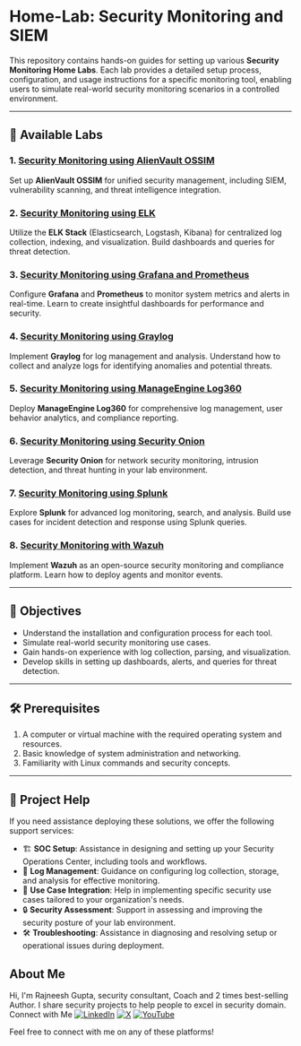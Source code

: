 # Home-Lab: Security Monitoring and SIEM 

This repository contains hands-on guides for setting up various **Security Monitoring Home Labs**. Each lab provides a detailed setup process, configuration, and usage instructions for a specific monitoring tool, enabling users to simulate real-world security monitoring scenarios in a controlled environment.

---

## 📂 Available Labs

### 1. [Security Monitoring using AlienVault OSSIM](Security%20Monitoring%20using%20AlienVault%20OSSIM.md)
   Set up **AlienVault OSSIM** for unified security management, including SIEM, vulnerability scanning, and threat intelligence integration.

### 2. [Security Monitoring using ELK](Security%20Monitoring%20using%20ELK.md)
   Utilize the **ELK Stack** (Elasticsearch, Logstash, Kibana) for centralized log collection, indexing, and visualization. Build dashboards and queries for threat detection.

### 3. [Security Monitoring using Grafana and Prometheus](Security%20Monitoring%20using%20Grafana%20and%20Prometheus.md)
   Configure **Grafana** and **Prometheus** to monitor system metrics and alerts in real-time. Learn to create insightful dashboards for performance and security.

### 4. [Security Monitoring using Graylog](Security%20Monitoring%20using%20Graylog.md)
   Implement **Graylog** for log management and analysis. Understand how to collect and analyze logs for identifying anomalies and potential threats.

### 5. [Security Monitoring using ManageEngine Log360](Security%20Monitoring%20using%20ManageEngine%20Log360.md)
   Deploy **ManageEngine Log360** for comprehensive log management, user behavior analytics, and compliance reporting.

### 6. [Security Monitoring using Security Onion](Security%20Monitoring%20using%20SecurityOnion.md)
   Leverage **Security Onion** for network security monitoring, intrusion detection, and threat hunting in your lab environment.

### 7. [Security Monitoring using Splunk](Security%20Monitoring%20using%20Splunk.md)
   Explore **Splunk** for advanced log monitoring, search, and analysis. Build use cases for incident detection and response using Splunk queries.

### 8. [Security Monitoring with Wazuh](Security%20Monitoring%20with%20Wazuh.md)
   Implement **Wazuh** as an open-source security monitoring and compliance platform. Learn how to deploy agents and monitor events.

---

## 🎯 Objectives

- Understand the installation and configuration process for each tool.
- Simulate real-world security monitoring use cases.
- Gain hands-on experience with log collection, parsing, and visualization.
- Develop skills in setting up dashboards, alerts, and queries for threat detection.

---

## 🛠️ Prerequisites

1. A computer or virtual machine with the required operating system and resources.
2. Basic knowledge of system administration and networking.
3. Familiarity with Linux commands and security concepts.

---
## 🤝 Project Help

If you need assistance deploying these solutions, we offer the following support services:

- 🏗️ **SOC Setup**: Assistance in designing and setting up your Security Operations Center, including tools and workflows.
- 📄 **Log Management**: Guidance on configuring log collection, storage, and analysis for effective monitoring.
- 🔗 **Use Case Integration**: Help in implementing specific security use cases tailored to your organization's needs.
- 🔒 **Security Assessment**: Support in assessing and improving the security posture of your lab environment.
- 🛠️ **Troubleshooting**: Assistance in diagnosing and resolving setup or operational issues during deployment.

## About Me

Hi, I'm Rajneesh Gupta, security consultant, Coach and 2 times best-selling Author. I share security projects to help people to excel in security domain.
Connect with Me
[![LinkedIn](https://img.shields.io/badge/LinkedIn-blue?style=for-the-badge&logo=linkedin)](https://www.linkedin.com/in/rajneeshcyber)
[![X](https://img.shields.io/badge/X-black?style=for-the-badge&logo=x)](https://twitter.com/rajneeshcyber)
[![YouTube](https://img.shields.io/badge/YouTube-red?style=for-the-badge&logo=youtube)](https://www.youtube.com/channel/rajneeshcyber)



Feel free to connect with me on any of these platforms!
